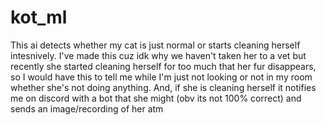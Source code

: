 # kot_ml

This ai detects whether my cat is just normal or starts cleaning herself intesnively.
I've made this cuz idk why we haven't taken her to a vet but recently she started cleaning herself for too much that her fur disappears, so I would have this to tell me while I'm just not looking or not in my room whether she's not doing anything. And, if she is cleaning herself it notifies me on discord with a bot that she might (obv its not 100% correct) and sends an image/recording of her atm